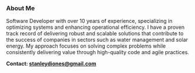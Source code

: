 ### About Me
Software Developer with over 10 years of experience, specializing in optimizing systems and enhancing operational efficiency. I have a proven track record of delivering robust and scalable solutions that contribute to the success of companies in sectors such as water management and solar energy. My approach focuses on solving complex problems while consistently delivering value through high-quality code and agile practices.

**Contact: [stanleydiones@gmail.com](mailto:stanleydiones@gmail.com)**
